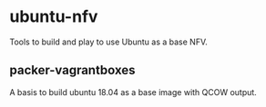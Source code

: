 # ubuntu-nfv
Tools to build and play to use Ubuntu as a base NFV.

## packer-vagrantboxes

A basis to build ubuntu 18.04 as a base image with QCOW output.